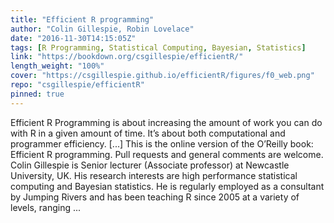 ```yaml
---
title: "Efficient R programming"
author: "Colin Gillespie, Robin Lovelace"
date: "2016-11-30T14:15:05Z"
tags: [R Programming, Statistical Computing, Bayesian, Statistics]
link: "https://bookdown.org/csgillespie/efficientR/"
length_weight: "100%"
cover: "https://csgillespie.github.io/efficientR/figures/f0_web.png"
repo: "csgillespie/efficientR"
pinned: true
---
```


Efficient R Programming is about increasing the amount of work you can do with R in a given amount of time. It’s about both computational and programmer efficiency. [...] This is the online version of the O’Reilly book: Efficient R programming. Pull requests and general comments are welcome. Colin Gillespie is Senior lecturer (Associate professor) at Newcastle University, UK. His research interests are high performance statistical computing and Bayesian statistics. He is regularly employed as a consultant by Jumping Rivers and has been teaching R since 2005 at a variety of levels, ranging ...
